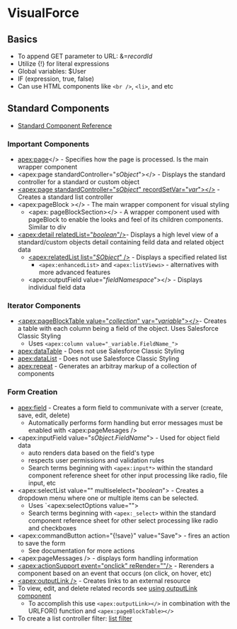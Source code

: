 # VisualForce
## Basics
* To append GET parameter to URL: &=_recordId_
* Utilize {!} for literal expressions
* Global variables: $User
* IF (expression, true, false)
* Can use HTML components like `<br />`, `<li>`, and etc

## Standard Components
* [Standard Component Reference](https://developer.salesforce.com/docs/atlas.en-us.224.0.pages.meta/pages/pages_compref.htm?_ga=2.130643531.557902492.1665069460-1334770197.1660755932)

### Important Components
* <apex:page></> - Specifies how the page is processed. Is the main wrapper component
* <apex:page standardController="_sObject_"></> - Displays the standard controller for a standard or custom object
* [<apex:page standardController="_sObject_" recordSetVar="_var_"></>](./images/listController) - Creates a standard  list controller
* <apex:pageBlock ></> - The main wrapper component for visual styling 
  * <apex: pageBlockSection></> - A wrapper component used with pageBlock to enable the looks and feel of its children components. Similar to div
* [<apex:detail relatedList="_boolean_"/>](./images/DetailComponent.png)- Displays a high level view of a standard/custom objects detail containing feild data and related object data
  * [<apex:relatedList list="_SObject_" />](./images/relatedListComponent.png) - Displays a specified related list
    *  `<apex:enhancedList>` and `<apex:listViews>` - alternatives with more advanced features
  * <apex:outputField value="_fieldNamespace_"></> - Displays individual field data
### Iterator Components
* [<apex:pageBlockTable value="_collection_" var="_variable_"></>](./images/pageBlockTable.png)- Creates a table with each column being a field of the object. Uses Salesforce Classic Styling
   * Uses `<apex:column value="_variable.FieldName_">`
* <apex:dataTable> - Does not use Salesforce Classic Styling 
* <apex:dataList> - Does not use Salesforce Classic Styling 
* <apex:repeat> - Generates an arbitray markup of a collection of components

### Form Creation
* [<apex:field>](./images/formAndInputfield.png) - Creates a form field to communivate with a server (create, save, edit, delete)
  *  Automatically performs form handling but error messages must be enabled with <apex:pageMesages />
 * <apex:inputField value="_sObject.FieldName_"> - Used for object field data
    * auto renders data based on the field's type
    * respects user permissions and validation rules
    * Search terms beginning with `<apex:input*>`  within the standard component reference sheet for other input processing like radio, file input, etc
 * <apex:selectList value="" multiselelect="_boolean_"> - Creates a dropdown menu where one or multiple items can be selected.
    * Uses `<apex:selectOptions value="">
    * Search terms beginning with `<apex:_select>` within the standard component reference sheet for other select processing like radio and checkboxes
 * <apex:commandButton action="{!save}" value="Save"> - fires an action to save the form
    * See documentation for more actions
 * <apex:pageMessages /> - displays form handling information
 * [<apex:actionSupport event="onclick" reRender=""/>](./listFilter) - Rerenders a component based on an event that occurs (on click, on hover, etc)
 * [<apex:outputLink />](./images/outputLinkRecordDetail) - Creates links to an external resource
 * To view, edit, and delete related records see [using outputLink component](./images/formOutputLink.png)
     *  To accomplish this use `<apex:outputLink></>` in combination with the URLFOR() function and `<apex:pageBlockTable></>`
 * To create a list controller filter: [list filter](./listFilter)

